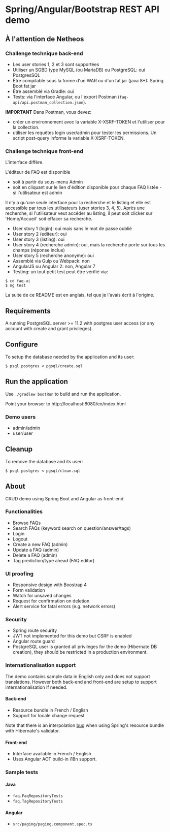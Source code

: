 # Spring/Angular/Bootstrap REST API demo

## À l'attention de Netheos

### Challenge technique back-end

* Les user stories 1, 2 et 3 sont supportées
* Utiliser un SGBD type MySQL (ou MariaDB) ou PostgreSQL: oui PostgresSQL 
* Être compilable sous la forme d'un WAR ou d'un fat jar (java 8+): Spring Boot fat jar 
* Être assemblé via Gradle: oui
* Tests: via l'interface Angular, ou l'export Postman (`faq-api/api.postman_collection.json`). 

**IMPORTANT**
Dans Postman, vous devez: 
* créer un environnement avec la variable X-XSRF-TOKEN et l'utiliser pour la collection.
* utiliser les requêtes login user/admin pour tester les permissions. Un script post-query informe la variable X-XSRF-TOKEN.

### Challenge technique front-end

L'interface diffère. 

L'éditeur de FAQ est disponible 
* soit à partir du sous-menu Admin
* soit en cliquant sur le lien d'édition disponible pour chaque FAQ listée - si l'utilisateur est admin

Il n'y a qu'une seule interface pour la recherche et le listing et elle est accessible par tous les utilisateurs (user stories 3, 4, 5).
Après une recherche, si l'utilisateur veut accéder au listing, il peut soit clicker sur 'Home/Accueil' soit effacer sa recherche. 

* User story 1 (login): oui mais sans le mot de passe oublié
* User story 2 (editeur): oui
* User story 3 (listing): oui
* User story 4 (recherche admin): oui, mais la recherche porte sur tous les champs (réponse inclue)
* User story 5 (recherche anonyme): oui
* Assemblé via Gulp ou Webpack: non
* AngularJS ou Angular 2: non, Angular 7
* Testing: un tout petit test peut être vérifié via:

```
$ cd faq-ui
$ ng test
```

La suite de ce README est en anglais, tel que je l'avais écrit à l'origine.

## Requirements

A running PostgreSQL server >= 11.2 with postgres user access (or any account with create and grant privileges).

## Configure

To setup the database needed by the application and its user:

```$ psql postgres < pgsql/create.sql```

## Run the application 

Use `./gradlew bootRun` to build and run the application.

Point your browser to http://localhost:8080/en/index.html

### Demo users

- admin/admin
- user/user

## Cleanup

To remove the database and its user:

```$ psql postgres < pgsql/clean.sql```

## About

CRUD demo using Spring Boot and Angular as front-end.

### Functionalities

* Browse FAQs
* Search FAQs (keyword search on question/answer/tags)
* Login
* Logout
* Create a new FAQ (admin)
* Update a FAQ (admin)
* Delete a FAQ (admin)
* Tag prediction/type ahead (FAQ editor)

### UI proofing

* Responsive design with Boostrap 4
* Form validation
* Watch for unsaved changes
* Request for confirmation on deletion
* Alert service for fatal errors (e.g. network errors)

### Security

* Spring route security
* JWT not implemented for this demo but CSRF is enabled
* Angular route guard
* PostgreSQL user is granted all privileges for the demo (Hibernate DB creation), they should be restricted in a production environment. 

### Internationalisation support

The demo contains sample data in English only and does not support translations. 
However both back-end and front-end are setup to support internationalisation if needed.

#### Back-end

* Resource bundle in French / English
* Support for locale change request

Note that there is an interpolation [bug](https://github.com/spring-projects/spring-boot/issues/3071) when using Spring's resource bundle with Hibernate's validator.

#### Front-end

* Interface available in French / English
* Uses Angular AOT build-in i18n support.


### Sample tests

#### Java

* `faq.FaqRepositoryTests`
* `faq.TagRepositoryTests`

#### Angular

* `src/paging/paging.component.spec.ts`



